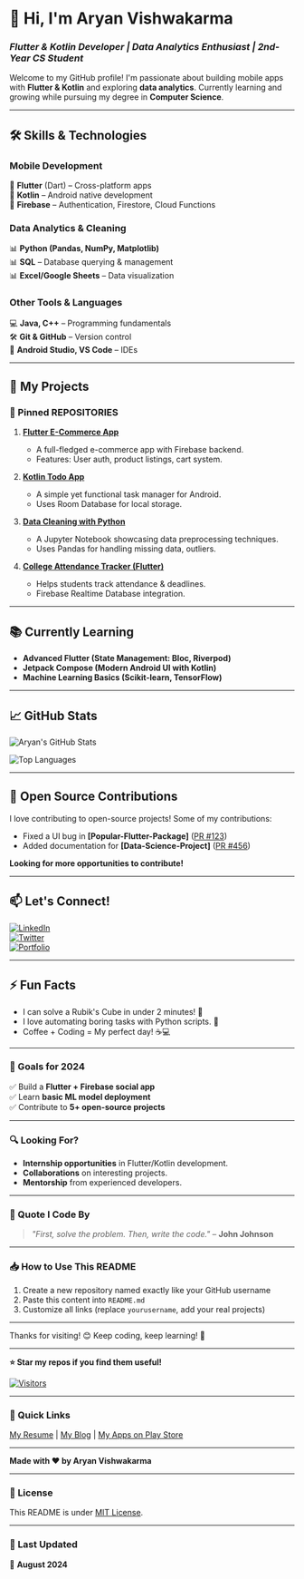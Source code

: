 # **👋 Hi, I'm Aryan Vishwakarma**  
### *Flutter & Kotlin Developer | Data Analytics Enthusiast | 2nd-Year CS Student*  

Welcome to my GitHub profile! I'm passionate about building mobile apps with **Flutter & Kotlin** and exploring **data analytics**. Currently learning and growing while pursuing my degree in **Computer Science**.  

---

## **🛠️ Skills & Technologies**  

### **Mobile Development**  
📱 **Flutter** (Dart) – Cross-platform apps  
📱 **Kotlin** – Android native development  
📱 **Firebase** – Authentication, Firestore, Cloud Functions  

### **Data Analytics & Cleaning**  
📊 **Python (Pandas, NumPy, Matplotlib)**  
📊 **SQL** – Database querying & management  
📊 **Excel/Google Sheets** – Data visualization  

### **Other Tools & Languages**  
💻 **Java, C++** – Programming fundamentals  
🛠️ **Git & GitHub** – Version control  
🔧 **Android Studio, VS Code** – IDEs  

---

## **🚀 My Projects**  

### **📌 Pinned REPOSITORIES**  

1. **[Flutter E-Commerce App](https://github.com/yourusername/flutter-ecommerce)**  
   - A full-fledged e-commerce app with Firebase backend.  
   - Features: User auth, product listings, cart system.  

2. **[Kotlin Todo App](https://github.com/yourusername/kotlin-todo)**  
   - A simple yet functional task manager for Android.  
   - Uses Room Database for local storage.  

3. **[Data Cleaning with Python](https://github.com/yourusername/data-cleaning)**  
   - A Jupyter Notebook showcasing data preprocessing techniques.  
   - Uses Pandas for handling missing data, outliers.  

4. **[College Attendance Tracker (Flutter)](https://github.com/yourusername/attendance-tracker)**  
   - Helps students track attendance & deadlines.  
   - Firebase Realtime Database integration.  

---

## **📚 Currently Learning**  
- **Advanced Flutter (State Management: Bloc, Riverpod)**  
- **Jetpack Compose (Modern Android UI with Kotlin)**  
- **Machine Learning Basics (Scikit-learn, TensorFlow)**  

---

## **📈 GitHub Stats**  

![Aryan's GitHub Stats](https://github-readme-stats.vercel.app/api?username=yourusername&show_icons=true&theme=radical&hide_border=true)  

![Top Languages](https://github-readme-stats.vercel.app/api/top-langs/?username=yourusername&layout=compact&theme=radical)  

---

## **🌱 Open Source Contributions**  
I love contributing to open-source projects! Some of my contributions:  
- Fixed a UI bug in **[Popular-Flutter-Package]** ([PR #123](https://github.com/repo-link))  
- Added documentation for **[Data-Science-Project]** ([PR #456](https://github.com/repo-link))  

**Looking for more opportunities to contribute!**  

---

## **📫 Let's Connect!**  
[![LinkedIn](https://img.shields.io/badge/LinkedIn-0077B5?style=for-the-badge&logo=linkedin)](https://linkedin.com/in/yourprofile)  
[![Twitter](https://img.shields.io/badge/Twitter-1DA1F2?style=for-the-badge&logo=twitter)](https://twitter.com/yourhandle)  
[![Portfolio](https://img.shields.io/badge/Portfolio-FF5722?style=for-the-badge&logo=google-chrome)](https://yourportfolio.com)  

---

## **⚡ Fun Facts**  
- I can solve a Rubik's Cube in under 2 minutes! 🎲  
- I love automating boring tasks with Python scripts. 🤖  
- Coffee + Coding = My perfect day! ☕💻  

---

### **🎯 Goals for 2024**  
✅ Build a **Flutter + Firebase social app**  
✅ Learn **basic ML model deployment**  
✅ Contribute to **5+ open-source projects**  

---

### **🔍 Looking For?**  
- **Internship opportunities** in Flutter/Kotlin development.  
- **Collaborations** on interesting projects.  
- **Mentorship** from experienced developers.  

---

### **📜 Quote I Code By**  
> *"First, solve the problem. Then, write the code."* – **John Johnson**  

---

### **📥 How to Use This README**  
1. Create a new repository named exactly like your GitHub username  
2. Paste this content into `README.md`  
3. Customize all links (replace `yourusername`, add your real projects)  

---

Thanks for visiting! 😊 Keep coding, keep learning! 🚀  

---  
**⭐ Star my repos if you find them useful!**  

[![Visitors](https://komarev.com/ghpvc/?username=yourusername&label=Profile%20Views&color=blueviolet)](https://github.com/yourusername)  

---

### **🔗 Quick Links**  
[My Resume](#) | [My Blog](#) | [My Apps on Play Store](#)  

---  

**Made with ❤️ by Aryan Vishwakarma**  

---  

### **📜 License**  
This README is under [MIT License](LICENSE).  

---  

### **🔄 Last Updated**  
📅 **August 2024**  
